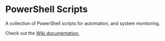 # PowerShell Scripts
A collection of PowerShell scripts for automation, and system monitoring.

Check out the <a href="https://github.com/iamtiagomadeira/powershell-scripts/wiki">Wiki documentation.</a>
